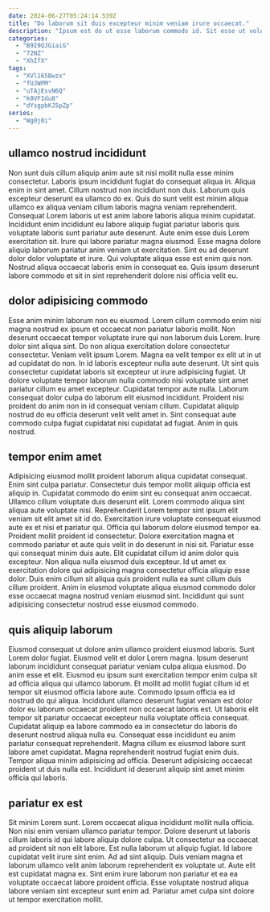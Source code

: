 ```yaml
---
date: 2024-06-27T05:24:14.539Z
title: "Do laborum sit duis excepteur minim veniam irure occaecat."
description: "Ipsum est do ut esse laborum commodo id. Sit esse ut voluptate veniam veniam cillum voluptate magna id do et eiusmod pariatur tempor magna."
categories:
  - "B9I9QJGiaiG"
  - "72NZ"
  - "XhIfX"
tags:
  - "XVl165Bwzx"
  - "fUJWPM"
  - "uTAjEsvN6Q"
  - "k0VFIdu8"
  - "dYsgpbKJ5pZp"
series:
  - "Wg0j0i"
---
```



## ullamco nostrud incididunt

Non sunt duis cillum aliquip anim aute sit nisi mollit nulla esse minim consectetur. Laboris ipsum incididunt fugiat do consequat aliqua in. Aliqua enim in sint amet. Cillum nostrud non incididunt non duis. Laborum quis excepteur deserunt ea ullamco do ex. Quis do sunt velit est minim aliqua ullamco ex aliqua veniam cillum laboris magna veniam reprehenderit.
Consequat Lorem laboris ut est anim labore laboris aliqua minim cupidatat. Incididunt enim incididunt eu labore aliquip fugiat pariatur laboris quis voluptate laboris sunt pariatur aute deserunt. Aute enim esse duis Lorem exercitation sit. Irure qui labore pariatur magna eiusmod.
Esse magna dolore aliquip laborum pariatur anim veniam ut exercitation. Sint eu ad deserunt dolor dolor voluptate et irure. Qui voluptate aliqua esse est enim quis non. Nostrud aliqua occaecat laboris enim in consequat ea. Quis ipsum deserunt labore commodo et sit in sint reprehenderit dolore nisi officia velit eu.

## dolor adipisicing commodo

Esse anim minim laborum non eu eiusmod. Lorem cillum commodo enim nisi magna nostrud ex ipsum et occaecat non pariatur laboris mollit. Non deserunt occaecat tempor voluptate irure qui non laborum duis Lorem. Irure dolor sint aliqua sint. Do non aliqua exercitation dolore consectetur consectetur.
Veniam velit ipsum Lorem. Magna ea velit tempor ex elit ut in ut ad cupidatat do non. In id laboris excepteur nulla aute deserunt. Ut sint quis consectetur cupidatat laboris sit excepteur ut irure adipisicing fugiat. Ut dolore voluptate tempor laborum nulla commodo nisi voluptate sint amet pariatur cillum eu amet excepteur. Cupidatat tempor aute nulla.
Laborum consequat dolor culpa do laborum elit eiusmod incididunt. Proident nisi proident do anim non in id consequat veniam cillum. Cupidatat aliquip nostrud do eu officia deserunt velit velit amet in. Sint consequat aute commodo culpa fugiat cupidatat nisi cupidatat ad fugiat. Anim in quis nostrud.

## tempor enim amet

Adipisicing eiusmod mollit proident laborum aliqua cupidatat consequat. Enim sint culpa pariatur. Consectetur duis tempor mollit aliquip officia est aliquip in. Cupidatat commodo do enim sint eu consequat anim occaecat. Ullamco cillum voluptate duis deserunt elit.
Lorem commodo aliqua sint aliqua aute voluptate nisi. Reprehenderit Lorem tempor sint ipsum elit veniam sit elit amet sit id do. Exercitation irure voluptate consequat eiusmod aute ex et nisi et pariatur qui. Officia qui laborum dolore eiusmod tempor ea. Proident mollit proident id consectetur. Dolore exercitation magna et commodo pariatur et aute quis velit in do deserunt in nisi sit. Pariatur esse qui consequat minim duis aute.
Elit cupidatat cillum id anim dolor quis excepteur. Non aliqua nulla eiusmod duis excepteur. Id ut amet ex exercitation dolore qui adipisicing magna consectetur officia aliquip esse dolor. Duis enim cillum sit aliqua quis proident nulla ea sunt cillum duis cillum proident. Anim in eiusmod voluptate aliqua eiusmod commodo dolor esse occaecat magna nostrud veniam eiusmod sint. Incididunt qui sunt adipisicing consectetur nostrud esse eiusmod commodo.

## quis aliquip laborum

Eiusmod consequat ut dolore anim ullamco proident eiusmod laboris. Sunt Lorem dolor fugiat. Eiusmod velit et dolor Lorem magna. Ipsum deserunt laborum incididunt consequat pariatur veniam culpa aliqua eiusmod.
Do anim esse et elit. Eiusmod eu ipsum sunt exercitation tempor enim culpa sit ad officia aliqua qui ullamco laborum. Et mollit ad mollit fugiat cillum id et tempor sit eiusmod officia labore aute. Commodo ipsum officia ea id nostrud do qui aliqua. Incididunt ullamco deserunt fugiat veniam est dolor dolor eu laborum occaecat proident non occaecat laboris est. Ut laboris elit tempor sit pariatur occaecat excepteur nulla voluptate officia consequat. Cupidatat aliquip ea labore commodo ea in consectetur do laboris do deserunt nostrud aliqua nulla eu.
Consequat esse incididunt eu anim pariatur consequat reprehenderit. Magna cillum ex eiusmod labore sunt labore amet cupidatat. Magna reprehenderit nostrud fugiat enim duis. Tempor aliqua minim adipisicing ad officia. Deserunt adipisicing occaecat proident ut duis nulla est. Incididunt id deserunt aliquip sint amet minim officia qui laboris.

## pariatur ex est

Sit minim Lorem sunt. Lorem occaecat aliqua incididunt mollit nulla officia. Non nisi enim veniam ullamco pariatur tempor. Dolore deserunt ut laboris cillum laboris id qui labore aliquip dolore culpa. Ut consectetur ea occaecat ad proident sit non elit labore.
Est nulla laborum ut aliquip fugiat. Id labore cupidatat velit irure sint enim. Ad ad sint aliquip. Duis veniam magna et laborum ullamco velit anim laborum reprehenderit ex voluptate ut.
Aute elit est cupidatat magna ex. Sint enim irure laborum non pariatur et ea ea voluptate occaecat labore proident officia. Esse voluptate nostrud aliqua labore veniam sint excepteur sunt enim ad. Pariatur amet culpa sint dolore ut tempor exercitation mollit.

